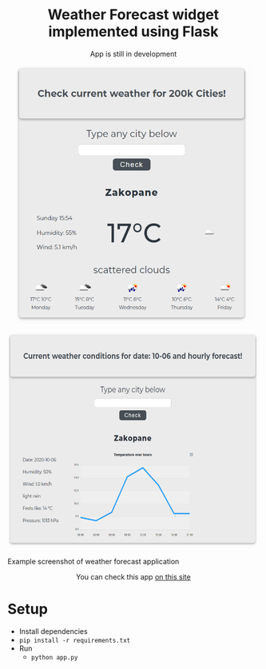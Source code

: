 <h1 align="center">Weather Forecast widget implemented using Flask
</h1>

<p style="text-align:center;"> App is still in development
</p>

<p align="center">
  <img width="470" height="518" src="https://github.com/zbigniewstefaniuk/weather_api_widget/blob/master/static/images/weatherapp.png">
</p>
<p align="center">
  <img width="606" height="433" src="https://github.com/zbigniewstefaniuk/weather_api_widget/blob/master/static/images/weatherapp_chart.png">
</p>
Example screenshot of weather forecast application
<p align="center"> You can check this app <a href="https://weather-cloudy9-app.herokuapp.com/"> on this site </a>
<h1>Setup</h1> 

- Install dependencies
- `pip install -r requirements.txt`
- Run
  - `python app.py`